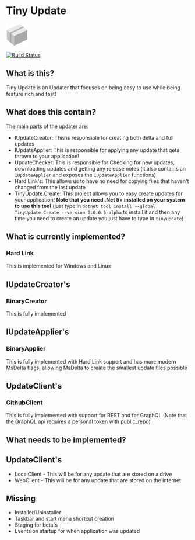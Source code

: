 # Tiny Update
![](assets/logo-60px.png)

[![Build Status](https://github.com/Azyyyyyy/TinyUpdate/actions/workflows/build_and_test.yml/badge.svg)](https://github.com/Azyyyyyy/TinyUpdate/actions/workflows/build_and_test.yml)
## What is this?
Tiny Update is an Updater that focuses on being easy to use while being feature rich and fast!

## What does this contain?
The main parts of the updater are:
* IUpdateCreator: This is responsible for creating both delta and full updates
* IUpdateApplier: This is responsible for applying any update that gets thrown to your application!
* UpdateChecker: This is responsible for Checking for new updates, downloading updates and getting any release notes (it also contains an ``IUpdateApplier`` and exposes the ``IUpdateApplier`` functions)
* Hard Link's: This allows us to have no need for copying files that haven't changed from the last update
* TinyUpdate.Create: This project allows you to easy create updates for your application! **Note that you need .Net 5+ installed on your system to use this tool** (just type in ``dotnet tool install --global TinyUpdate.Create --version 0.0.0.6-alpha`` to install it and then any time you need to create an update you just have to type in ``tinyupdate``)


## What is currently implemented?
### Hard Link
This is implemented for Windows and Linux

## IUpdateCreator's
### BinaryCreator
This is fully implemented

## IUpdateApplier's
### BinaryApplier
This is fully implemented with Hard Link support and has more modern MsDelta flags, allowing MsDelta to create the smallest update files possible

## UpdateClient's
### GithubClient
This is fully implemented with support for REST and for GraphQL (Note that the GraphQL api requires a personal token with public_repo)

## What needs to be implemented?
## UpdateClient's
* LocalClient - This will be for any update that are stored on a drive
* WebClient - This will be for any update that are stored on the internet

## Missing
* Installer/Uninstaller
* Taskbar and start menu shortcut creation
* Staging for beta's
* Events on startup for when application was updated
